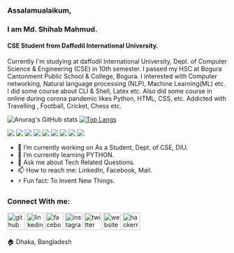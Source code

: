 ### Assalamualaikum,
### I am Md. Shihab Mahmud.
#### CSE Student from Daffodil International University.

Currently I'm studying at daffodil International University, Dept. of Computer Science & Engineering (CSE) in 10th semester. I passed my HSC at Bogura Cantonment Public School & College, Bogura. I interested with Computer networking, Natural language processing (NLP), Machine Learning(ML) etc. I did some course about CLI & Shell, Latex etc. Also did some course in online during corona pandemic likes Python, HTML, CSS, etc.
Addicted with Travelling , Football, Cricket, Chess etc.

![Anurag's GitHub stats](https://github-readme-stats.vercel.app/api?username=mdshihabmahmud&show_icons=true&theme=radical)
[![Top Langs](https://github-readme-stats.vercel.app/api/top-langs/?username=mdshihabmahmud&layout=compact)](https://github.com/anuraghazra/github-readme-stats)



![](https://img.shields.io/badge/CODE-C-informational?style=flat&logo=<LOGO_NAME>&logoColor=white&color=2bbc8a) 
![](https://img.shields.io/badge/CODE-C++-informational?style=flat&logo=<LOGO_NAME>&logoColor=white&color=2bbc8a)
![](https://img.shields.io/badge/CODE-JAVA-informational?style=flat&logo=<LOGO_NAME>&logoColor=white&color=2bbc8a)
![](https://img.shields.io/badge/CODE-PYTHON-informational?style=flat&logo=<LOGO_NAME>&logoColor=white&color=2bbc8a)
![](https://img.shields.io/badge/QUERY-MYSQL-informational?style=flat&logo=<LOGO_NAME>&logoColor=white&color=2bbc8a) 
![](https://img.shields.io/badge/WEB-HTML-informational?style=flat&logo=<LOGO_NAME>&logoColor=white&color=2bbc8a) 
![](https://img.shields.io/badge/WEB-CSS-informational?style=flat&logo=<LOGO_NAME>&logoColor=white&color=2bbc8a)
![](https://img.shields.io/badge/WEB-JavaScript-informational?style=flat&logo=<LOGO_NAME>&logoColor=white&color=2bbc8a)
![](https://img.shields.io/badge/WEB-BS4-informational?style=flat&logo=<LOGO_NAME>&logoColor=white&color=2bbc8a)

- 🔭 I’m currently working on As a Student, Dept. of CSE, DIU.
- 🌱 I’m currently learning PYTHON.
- 💬 Ask me about Tech Related Questions.
- 📫 How to reach me: LinkedIn, Facebook, Mail.
- ⚡ Fun fact: To Invent New Things. 

### Connect With me:

[<img src='https://cdn.jsdelivr.net/npm/simple-icons@3.0.1/icons/github.svg' alt='github' height='40'>](https://github.com/https://github.com/mdshihabmahmud)  [<img src='https://cdn.jsdelivr.net/npm/simple-icons@3.0.1/icons/linkedin.svg' alt='linkedin' height='40'>](https://www.linkedin.com/in/https://www.linkedin.com/in/mdshihabmahmud//)  [<img src='https://cdn.jsdelivr.net/npm/simple-icons@3.0.1/icons/facebook.svg' alt='facebook' height='40'>](https://www.facebook.com/https://www.facebook.com/shihabmahmudroxy)  [<img src='https://cdn.jsdelivr.net/npm/simple-icons@3.0.1/icons/instagram.svg' alt='instagram' height='40'>](https://www.instagram.com/https://www.instagram.com/md.shihab.mahmud//)  [<img src='https://cdn.jsdelivr.net/npm/simple-icons@3.0.1/icons/twitter.svg' alt='twitter' height='40'>](https://twitter.com/https://twitter.com/Shihab_Mahmud17)  [<img src='https://cdn.jsdelivr.net/npm/simple-icons@3.0.1/icons/icloud.svg' alt='website' height='40'>](https://sites.google.com/view/mdshihabmahmud/)  [<img src='https://cdn.jsdelivr.net/npm/simple-icons@3.0.1/icons/hackerrank.svg' alt='hackerrank' height='40'>](https://www.hackerrank.com/_shihab_)  

🏠 Dhaka, Bangladesh




